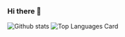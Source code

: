 ### Hi there 👋
![Github stats](https://github-readme-stats.vercel.app/api?username=austbuhl&show_icons=true&count_private=true) ![Top Languages Card](https://github-readme-stats.vercel.app/api/top-langs/?username=austbuhl&layout=compact)



<!--
**austbuhl/austbuhl** is a ✨ _special_ ✨ repository because its `README.md` (this file) appears on your GitHub profile.





Here are some ideas to get you started:

- 🔭 I’m currently working on ...
- 🌱 I’m currently learning ...
- 👯 I’m looking to collaborate on ...
- 🤔 I’m looking for help with ...
- 💬 Ask me about ...
- 📫 How to reach me: ...
- 😄 Pronouns: ...
- ⚡ Fun fact: ...
-->
